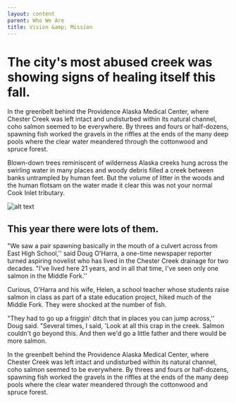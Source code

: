 ```yaml
---
layout: content 
parent: Who We Are
title: Vision &amp; Mission
---
```


# The city's most abused creek was showing signs of healing itself this fall.

In the greenbelt behind the Providence Alaska Medical Center, where Chester Creek was left
intact and undisturbed within its natural channel, coho salmon seemed to be everywhere. By
threes and fours or half-dozens, spawning fish worked the gravels in the riffles at the ends of
the many deep pools where the clear water meandered through the cottonwood and spruce forest.

Blown-down trees reminiscent of wilderness Alaska creeks hung across the swirling water in many
places and woody debris filled a creek between banks untrampled by human feet. But the volume of
litter in the woods and the human flotsam on the water made it clear this was not your normal
Cook Inlet tributary.

![alt text](http://placehold.it/740x490)

## This year there were lots of them.

"We saw a pair spawning basically in the mouth of a culvert across from East High School,'' said
Doug O'Harra, a one-time newspaper reporter turned aspiring novelist who has lived in the Chester
Creek drainage for two decades. "I've lived here 21 years, and in all that time, I've seen only
one salmon in the Middle Fork.''

Curious, O'Harra and his wife, Helen, a school teacher whose students raise salmon in class as
part of a state education project, hiked much of the Middle Fork. They were shocked at the
number of fish.

"They had to go up a friggin' ditch that in places you can jump across,'' Doug said. "Several
times, I said, 'Look at all this crap in the creek. Salmon couldn't go beyond this. And then
we'd go a little father and there would be more salmon.

In the greenbelt behind the Providence Alaska Medical Center, where Chester Creek was left
intact and undisturbed within its natural channel, coho salmon seemed to be everywhere. By
threes and fours or half-dozens, spawning fish worked the gravels in the riffles at the ends of
the many deep pools where the clear water meandered through the cottonwood and spruce forest.
